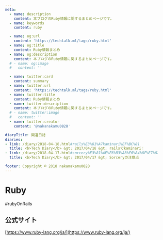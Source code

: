 ```yaml
---
meta:
  - name: description
    content: 本ブログのRuby情報に関するまとめページです。
  - name: keywords
    content: ruby

  - name: og:url
    content: 'https://techtalk.ml/tags/ruby.html'
  - name: og:title
    content: Ruby情報まとめ
  - name: og:description
    content: 本ブログのRuby情報に関するまとめページです。
  # - name: og:image
  #   content: ''

  - name: twitter:card
    content: summary
  - name: twitter:url
    content: 'https://techtalk.ml/tags/ruby.html'
  - name: twitter:title
    content: Ruby情報まとめ
  - name: twitter:description
    content: 本ブログのRuby情報に関するまとめページです。
  # - name: twitter:image
  #   content: ''
  - name: twitter:creator
    content: '@nakanakamu0828'

diaryTitle: 関連日誌
diaries:
- link: /diary/2018-04-18.html#rails%E3%81%A7kaminari%EF%BC%81
  title: <b>Tech Diary</b> &gt; 2017/04/18 &gt; railsでkaminari！
- link: /diary/2018-04-17.html#sorcery%E3%81%AE%E6%B3%A8%E6%84%8F%E7%82%B9
  title: <b>Tech Diary</b> &gt; 2017/04/17 &gt; Sorceryの注意点

footer: Copyright © 2018 nakanakamu0828
---
```

# Ruby
#rubyOnRails
## 公式サイト
[https://www.ruby-lang.org/ja/](https://www.ruby-lang.org/ja/)
